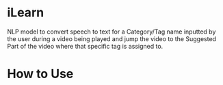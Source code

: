 # iLearn
NLP model to convert speech to text for a Category/Tag name inputted by the user during a video being played and jump the video to the Suggested Part of the video where that specific tag is assigned to.

# How to Use
